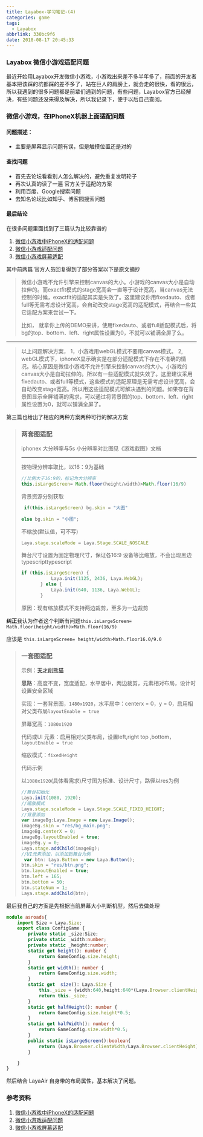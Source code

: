 ```yaml
---
title: Layabox-学习笔记-(4)
categories: game
tags:
  - Layabox
abbrlink: 330bc9f6
date: 2018-08-17 20:45:33
---
```


### Layabox 微信小游戏适配问题

最近开始用Layabox开发微信小游戏，小游戏出来差不多半年多了，前面的开发者基本把该踩的坑都踩的差不多了，站在巨人的肩膀上，就会走的很快，看的很远，所以我遇到的很多问题都是前辈们遇到的问题，有些问题，Layabox官方已经解决，有些问题还没来得及解决，所以我记录下，便于以后自己查阅。

<!-- more -->

### 微信小游戏，在IPhoneX机器上面适配问题

#### 问题描述：

- 主要是屏幕显示问题有误，但是触摸位置还是对的

#### 查找问题

- 首先去论坛看看别人怎么解决的，避免重复发明轮子
- 再次认真的读了一遍 官方关于适配的方案
- 利用百度、Google搜索问题
- 去知名论坛比如知乎、博客园搜索问题

#### 最后结论

在很多问题里面找到了三篇认为比较靠谱的

1. [微信小游戏中iPhoneX的适配问题](https://ask.layabox.com/question/15359)
2. [微信小游戏适配问题](https://ask.layabox.com/question/14023)
3. [微信小游戏屏幕适配](https://tianbozhang.coding.me/minigame-screenadaptation.html)

其中前两篇 官方人员回复得到了部分答案以下是原文摘抄

> 微信小游戏不允许引擎来控制canvas的大小。小游戏的canvas大小是自动拉伸的。而exactfit模式的stage宽高会一直等于设计宽高，当canvas无法控制的时候，exactfit的适配其实是失效了。这里建议你用fixedauto、或者full等无需考虑设计宽高，会自动改变stage宽高的适配模式，再结合一些其它适配方案来尝试一下。
>
> 比如，
> 就拿你上传的DEMO来讲，使用fixedauto、或者full适配模式后，将bg的top、bottom、left、right属性设置为0，不就可以铺满全屏了么。

------

> 以上问题解决方案，
> 1，小游戏用webGL模式不要用canvas模式。
> 2, webGL模式下，iphoneX显示确实是在部分适配模式下存在不准确的情况。核心原因是微信小游戏不允许引擎来控制canvas的大小。小游戏的canvas大小是自动拉伸的。所以有一些适配模式就失效了。这里建议采用fixedauto、或者full等模式，这些模式的适配原理是无需考虑设计宽高，会自动改变stage宽高。所以用这些适配模式可解决遇到的问题。如果存在背景图显示全屏铺满的需求，可以通过将背景图的top、bottom、left、right属性设置为0，就可以铺满全屏了。

第三篇也给出了相应的两种方案两种可行的解决方案

> ### 两套图适配
>
> iphonex 大分辨率与5s 小分辨率对比图见《游戏截图》文档
>
> ------
>
> 按物理分辨率取比，以16：9为基础
>
> ```typescript
> //比例大于16:9的，标记为大分辨率
> this.isLargeScreen= Math.floor(height/width)>Math.floor(16/9)
> ```
>
> 背景资源分别获取
>
> ```typescript
>  if(this.isLargeScreen) bg.skin = "大图"
>  
> else bg.skin = "小图";
> ```
>
> 不缩放(默认值，可不写)
>
> ```typescript
> Laya.stage.scaleMode = Laya.Stage.SCALE_NOSCALE
> ```
>
> 舞台尺寸设置为固定物理尺寸，保证各16:9 设备等比缩放，不会出现黑边typescripttypescript
>
> ```typescript
> if (this.isLargeScreen) {
>            Laya.init(1125, 2436, Laya.WebGL);
>        } else {
>            Laya.init(640, 1136, Laya.WebGL);
>        }
> ```
>
> 原因：现有缩放模式不支持两边裁剪，至多为一边裁剪

**纠正**我认为作者这个判断有问题`this.isLargeScreen= Math.floor(height/width)>Math.floor(16/9)`

应该是 `this.isLargeScreen= height/width>Math.floor16.0/9.0`

> ### 一套图适配
>
> 示例：[天才削熊猫](http://tcxxm.y2game.net/)
>
> **思路**：高度不变，宽度适配，水平居中，两边裁剪，元素相对布局，设计时设置安全区域
>
> 实现：一套背景图，`1480x1920`，水平居中：centerx = 0，y = 0，启用相对父类布局`layoutEnable = true`
>
> 屏幕宽高：`1080x1920`
>
> 代码或UI 元素：启用相对父类布局，设置left,right top ,bottom，`layoutEnable = true`
>
> 缩放模式：`fixedHeight`
>
> 代码示例
>
> 以`1080x1920`(具体看需求)尺寸图为标准、设计尺寸，路径以res为例
>
> ```typescript
> //舞台初始化
> Laya.init(1080, 1920);
> //缩放模式
> Laya.stage.scaleMode = Laya.Stage.SCALE_FIXED_HEIGHT;
> //背景添加
> var imageBg:Laya.Image = new Laya.Image();  
> imageBg.skin = "res/bg_main.png";
> imageBg.centerX = 0;
> imageBg.layoutEnabled = true;
> imageBg.y = 0;
> Laya.stage.addChild(imageBg);
> //UI元素添加，以添加到舞台为例
>  var btn: Laya.Button = new Laya.Button();
> btn.skin = "res/btn.png";
> btn.layoutEnabled = true;
> btn.left = 165;
> btn.bottom = 50;
> btn.stateNum = 1;
> Laya.stage.addChild(btn);
> ```
>
>

最后我自己的方案是先根据当前屏幕大小判断机型，然后去做处理

```typescript
module asroads{
    import Size = Laya.Size;
    export class ConfigGame {
        private static _size:Size;
        private static _width:number;
        private static _height:number;
        static get height(): number {
            return GameConfig.size.height;
        }
        static get width(): number {
            return GameConfig.size.width;
        }
        static get  size(): Laya.Size {
            this._size = {width:640,height:640*(Laya.Browser.clientHeight/Laya.Browser.clientWidth)};
            return this._size;
        }
        static get halfHeight(): number {
            return GameConfig.size.height*0.5;
        }
        static get halfWidth(): number {
            return GameConfig.size.width*0.5;
        }
        public static isLargeScreen():boolean{
            return (Laya.Browser.clientWidth/Laya.Browser.clientHeight)<=(414/896)?true:false;
        }

    }
}
```

然后结合 LayaAir 自身带的布局属性，基本解决了问题。

### 参考资料

1. [微信小游戏中iPhoneX的适配问题](https://ask.layabox.com/question/15359)
2. [微信小游戏适配问题](https://ask.layabox.com/question/14023)
3. [微信小游戏屏幕适配](https://tianbozhang.coding.me/minigame-screenadaptation.html)



